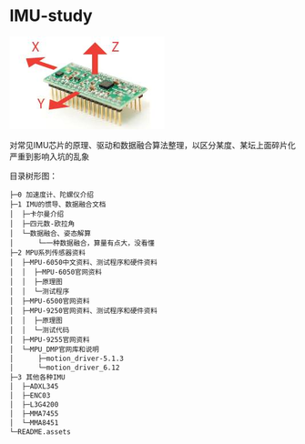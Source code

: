# IMU-study
![0](README.assets/0.jpg)

对常见IMU芯片的原理、驱动和数据融合算法整理，以区分某度、某坛上面碎片化严重到影响入坑的乱象

目录树形图：

```
├─0 加速度计、陀螺仪介绍
├─1 IMU的惯导、数据融合文档
│  ├─卡尔曼介绍
│  ├─四元数-欧拉角
│  └─数据融合、姿态解算
│      └─一种数据融合，算量有点大，没看懂
├─2 MPU系列传感器资料
│  ├─MPU-6050中文资料、测试程序和硬件资料
│  │  ├─MPU-6050官网资料
│  │  ├─原理图
│  │  └─测试程序
│  ├─MPU-6500官网资料
│  ├─MPU-9250官网资料、测试程序和硬件资料
│  │  ├─原理图
│  │  └─测试代码
│  ├─MPU-9255官网资料
│  └─MPU_DMP官网库和说明
│      ├─motion_driver-5.1.3
│      └─motion_driver_6.12
├─3 其他各种IMU
│  ├─ADXL345
│  ├─ENC03
│  ├─L3G4200
│  ├─MMA7455
│  └─MMA8451
└─README.assets
```

